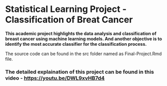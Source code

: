 # Statistical Learning Project - Classification of Breat Cancer

**This academic project highlights the data analysis and classification of breast cancer using machine learning models. And another objective is to identify the most accurate classifier for the classification process.**

The source code can be found in the src folder named as Final-Project.Rmd file. 

### The detailed explaination of this project can be found in this video - https://youtu.be/DWL9xvHB7d4

